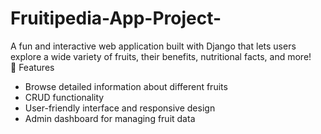# Fruitipedia-App-Project-
A fun and interactive web application built with Django that lets users explore a wide variety of fruits, their benefits, nutritional facts, and more!  
🌟 Features 
- Browse detailed information about different fruits  
- CRUD functionality  
- User-friendly interface and responsive design  
- Admin dashboard for managing fruit data
